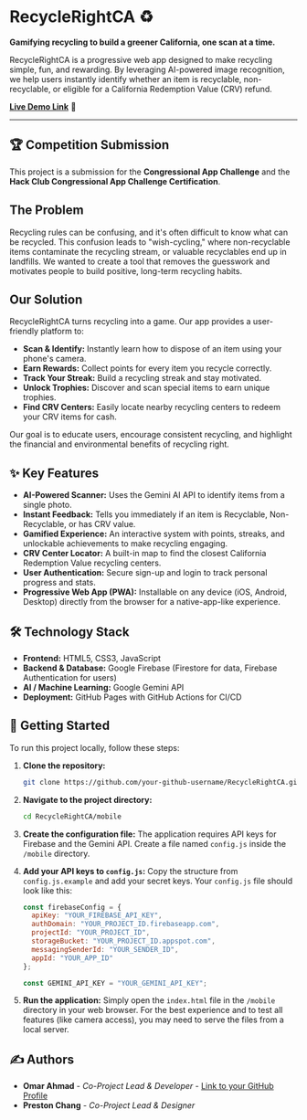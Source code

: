 # RecycleRightCA ♻️

**Gamifying recycling to build a greener California, one scan at a time.**

RecycleRightCA is a progressive web app designed to make recycling simple, fun, and rewarding. By leveraging AI-powered image recognition, we help users instantly identify whether an item is recyclable, non-recyclable, or eligible for a California Redemption Value (CRV) refund.

**[Live Demo Link](https://unknowncode08.github.io/RecycleRightCA/)** 🚀

-----

## 🏆 Competition Submission

This project is a submission for the **Congressional App Challenge** and the **Hack Club Congressional App Challenge Certification**.

## The Problem

Recycling rules can be confusing, and it's often difficult to know what can be recycled. This confusion leads to "wish-cycling," where non-recyclable items contaminate the recycling stream, or valuable recyclables end up in landfills. We wanted to create a tool that removes the guesswork and motivates people to build positive, long-term recycling habits.

## Our Solution

RecycleRightCA turns recycling into a game. Our app provides a user-friendly platform to:

  * **Scan & Identify:** Instantly learn how to dispose of an item using your phone's camera.
  * **Earn Rewards:** Collect points for every item you recycle correctly.
  * **Track Your Streak:** Build a recycling streak and stay motivated.
  * **Unlock Trophies:** Discover and scan special items to earn unique trophies.
  * **Find CRV Centers:** Easily locate nearby recycling centers to redeem your CRV items for cash.

Our goal is to educate users, encourage consistent recycling, and highlight the financial and environmental benefits of recycling right.

## ✨ Key Features

  * **AI-Powered Scanner:** Uses the Gemini AI API to identify items from a single photo.
  * **Instant Feedback:** Tells you immediately if an item is Recyclable, Non-Recyclable, or has CRV value.
  * **Gamified Experience:** An interactive system with points, streaks, and unlockable achievements to make recycling engaging.
  * **CRV Center Locator:** A built-in map to find the closest California Redemption Value recycling centers.
  * **User Authentication:** Secure sign-up and login to track personal progress and stats.
  * **Progressive Web App (PWA):** Installable on any device (iOS, Android, Desktop) directly from the browser for a native-app-like experience.

## 🛠️ Technology Stack

  * **Frontend:** HTML5, CSS3, JavaScript
  * **Backend & Database:** Google Firebase (Firestore for data, Firebase Authentication for users)
  * **AI / Machine Learning:** Google Gemini API
  * **Deployment:** GitHub Pages with GitHub Actions for CI/CD

## 🚀 Getting Started

To run this project locally, follow these steps:

1.  **Clone the repository:**

    ```bash
    git clone https://github.com/your-github-username/RecycleRightCA.git
    ```

2.  **Navigate to the project directory:**

    ```bash
    cd RecycleRightCA/mobile
    ```

3.  **Create the configuration file:**
    The application requires API keys for Firebase and the Gemini API. Create a file named `config.js` inside the `/mobile` directory.

4.  **Add your API keys to `config.js`:**
    Copy the structure from `config.js.example` and add your secret keys. Your `config.js` file should look like this:

    ```javascript
    const firebaseConfig = {
      apiKey: "YOUR_FIREBASE_API_KEY",
      authDomain: "YOUR_PROJECT_ID.firebaseapp.com",
      projectId: "YOUR_PROJECT_ID",
      storageBucket: "YOUR_PROJECT_ID.appspot.com",
      messagingSenderId: "YOUR_SENDER_ID",
      appId: "YOUR_APP_ID"
    };

    const GEMINI_API_KEY = "YOUR_GEMINI_API_KEY";
    ```

5.  **Run the application:**
    Simply open the `index.html` file in the `/mobile` directory in your web browser. For the best experience and to test all features (like camera access), you may need to serve the files from a local server.

## ✍️ Authors

  * **Omar Ahmad** - *Co-Project Lead & Developer* - [Link to your GitHub Profile](https://github.com/omarahmadsec)
  * **Preston Chang** - *Co-Project Lead & Designer*
